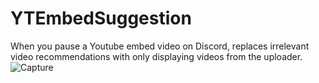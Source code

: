 # YTEmbedSuggestion
When you pause a Youtube embed video on Discord, replaces irrelevant video recommendations with only displaying videos from the uploader.
![Capture](https://user-images.githubusercontent.com/36400787/129460350-94dec5b3-a9f4-47aa-86e5-b151d817d1d8.PNG)
